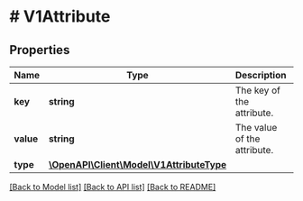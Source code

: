 # # V1Attribute

## Properties

Name | Type | Description | Notes
------------ | ------------- | ------------- | -------------
**key** | **string** | The key of the attribute. |
**value** | **string** | The value of the attribute. |
**type** | [**\OpenAPI\Client\Model\V1AttributeType**](V1AttributeType.md) |  |

[[Back to Model list]](../../README.md#models) [[Back to API list]](../../README.md#endpoints) [[Back to README]](../../README.md)
